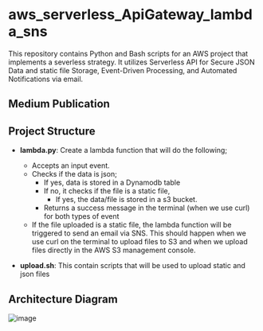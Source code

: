 # aws_serverless_ApiGateway_lambda_sns
This repository contains Python and Bash scripts for an AWS project that implements a severless strategy. It utilizes Serverless API for Secure JSON Data and static file Storage, Event-Driven Processing, and Automated Notifications via email.

## Medium Publication

## Project Structure
  
- **lambda.py**: Create a lambda function that will do the following;
  - Accepts an input event.
  - Checks if the data is json;
    - If yes, data is stored in a Dynamodb table
    - If no, it checks if the file is a static file,
      - If yes, the data/file is stored in a s3 bucket.
    - Returns a success message in the terminal (when we use curl) for both types of event
  - If the file uploaded is a static file, the lambda function will be triggered to send an email via SNS. This should happen when we use curl on the terminal to upload files to S3 and when we upload files directly in the AWS S3 management console. 



- **upload.sh**: This contain scripts that will be used to upload static and json files

## Architecture Diagram

![image](https://github.com/user-attachments/assets/ea02febd-2259-4b36-a457-c11a52e1e460)
